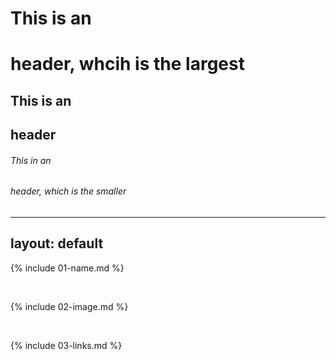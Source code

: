 # This is an <h1> header, whcih is the largest
  
  ## This is an <h2> header
  
  ###### This in an <h6> header, which is the smaller
   
  
---
layout: default
---

{% include 01-name.md %}

<br>

{% include 02-image.md %}

<br>

{% include 03-links.md %}

